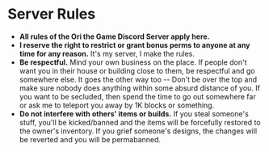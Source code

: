 # Server Rules

- **All rules of the Ori the Game Discord Server apply here.**
- **I reserve the right to restrict or grant bonus perms to anyone at any time for any reason.** It's my server, I make the rules.
- **Be respectful.** Mind your own business on the place. If people don't want you in their house or building close to them, be respectful and go somewhere else. It goes the other way too -- Don't be over the top and make sure nobody does anything within some absurd distance of you. If you want to be secluded, then spend the time to go out somewhere far or ask me to teleport you away by 1K blocks or something.
- **Do not interfere with others' items or builds.** If you steal someone's stuff, you'll be kicked/banned and the items will be forcefully restored to the owner's inventory. If you grief someone's designs, the changes will be reverted and you will be permabanned.

